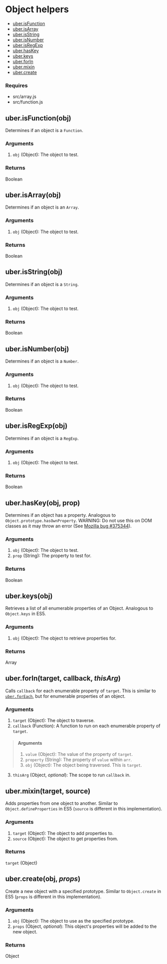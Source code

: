 # Object helpers

* [uber.isFunction](#isFunction)
* [uber.isArray](#isArray)
* [uber.isString](#isString)
* [uber.isNumber](#isNumber)
* [uber.isRegExp](#isRegExp)
* [uber.hasKey](#hasKey)
* [uber.keys](#keys)
* [uber.forIn](#forIn)
* [uber.mixin](#mixin)
* [uber.create](#create)

### Requires
* src/array.js
* src/function.js

## <a name="isFunction">uber.isFunction(obj)</a>
Determines if an object is a `Function`.

### Arguments
1. `obj` (Object): The object to test.

### Returns
Boolean


## <a name="isArray">uber.isArray(obj)</a>
Determines if an object is an `Array`.

### Arguments
1. `obj` (Object): The object to test.

### Returns
Boolean


## <a name="isString">uber.isString(obj)</a>
Determines if an object is a `String`.

### Arguments
1. `obj` (Object): The object to test.

### Returns
Boolean


## <a name="isNumber">uber.isNumber(obj)</a>
Determines if an object is a `Number`.

### Arguments
1. `obj` (Object): The object to test.

### Returns
Boolean


## <a name="isRegExp">uber.isRegExp(obj)</a>
Determines if an object is a `RegExp`.

### Arguments
1. `obj` (Object): The object to test.

### Returns
Boolean


## <a name="hasKey">uber.hasKey(obj, prop)</a>
Determines if an object has a property.  Analogous to `Object.prototype.hasOwnProperty`.  WARNING: Do not use this on DOM classes as it may throw an error \(See [Mozilla bug #375344][1]\).

### Arguments
1. `obj` (Object): The object to test.
2. `prop` (String): The property to test for.

### Returns
Boolean


## <a name="keys">uber.keys(obj)</a>
Retrieves a list of all enumerable properties of an Object.  Analogous to `Object.keys` in ES5.

### Arguments
1. `obj` (Object): The object to retrieve properties for.

### Returns
Array


## <a name="forIn">uber.forIn(target, callback, *thisArg*)</a>
Calls `callback` for each enumerable property of `target`.  This is similar to [`uber.forEach`][2], but for enumerable properties of an object.

### Arguments
1. `target` (Object): The object to traverse.
2. `callback` (Function): A function to run on each enumerable property of `target`.
> #### Arguments
> 1. `value` (Object): The value of the property of `target`.
> 2. `property` (String): The property of `value` within `arr`.
> 3. `obj` (Object): The object being traversed.  This is `target`.

3. `thisArg` (Object, *optional*): The scope to run `callback` in.


## <a name="mixin">uber.mixin(target, source)</a>
Adds properties from one object to another.  Similar to `Object.defineProperties` in ES5 (`source` is different in this implementation).

### Arguments
1. `target` (Object): The object to add properties to.
2. `source` (Object): The object to get properties from.

### Returns
`target` (Object)


## <a name="create">uber.create(obj, *props*)</a>
Create a new object with a specified prototype.  Similar to `Object.create` in ES5 (`props` is different in this implementation).

### Arguments
1. `obj` (Object): The object to use as the specified prototype.
2. `props` (Object, *optional*): This object's properties will be added to the new object.

### Returns
Object


[1]: https://bugzilla.mozilla.org/show_bug.cgi?id=375344
[2]: array.md#forEach
